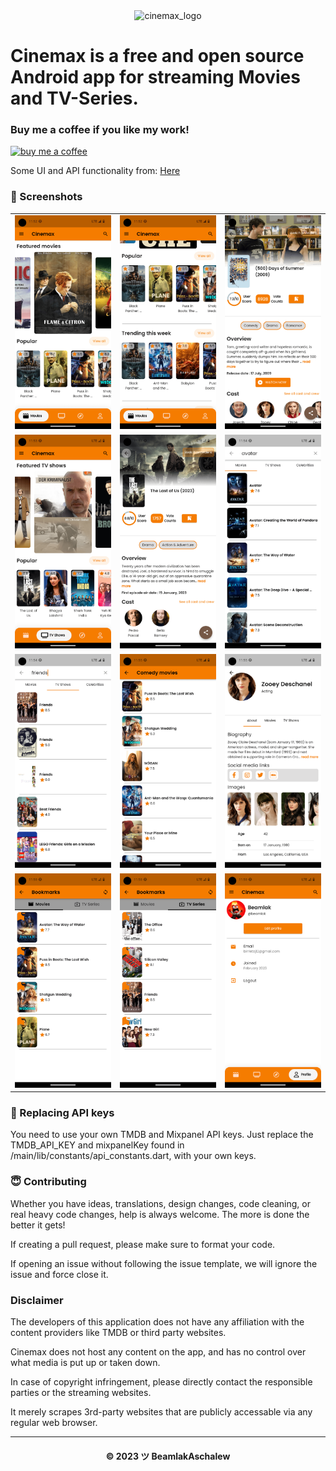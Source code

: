 <div align="center">
  <img src="https://user-images.githubusercontent.com/72562470/179736437-3e8f7dfe-2132-496d-956a-3e10de35eb96.png" width="200" height="200" alt="cinemax_logo">
</div>

<h1><b>Cinemax is a free and open source Android app for streaming Movies and TV-Series.</b></h1>

<h3>Buy me a coffee if you like my work!</h3>
<a href="https://www.buymeacoffee.com/cinemaxapp"><img src="https://helloimjessa.files.wordpress.com/2021/06/bmc-button.png" height="90" width="320.4" alt="buy me a coffee"></a>

Some UI and API functionality from: [Here](https://github.com/bimsina/Matinee-Flutter)



### 📱 Screenshots
<table style={border:"none"}>
  <tr>
    <td><img src="https://raw.githubusercontent.com/BeamlakAschalew/beamlakaschalew.github.io/2f0bb762cd53901c6234628d13816974a9caab3c/cinemax/res/assets/images/Screenshot_1676710325-min.png" alt="Screenshot 2"/></td>
    <td><img src="https://raw.githubusercontent.com/BeamlakAschalew/beamlakaschalew.github.io/2f0bb762cd53901c6234628d13816974a9caab3c/cinemax/res/assets/images/Screenshot_1676710346-min.png" alt="Screenshot 1"/></td>
    <td><img src="https://raw.githubusercontent.com/BeamlakAschalew/beamlakaschalew.github.io/2f0bb762cd53901c6234628d13816974a9caab3c/cinemax/res/assets/images/Screenshot_1676710394-min.png" alt="Screenshot 3"/></td>
  </tr>
  <tr>
    <td><img src="https://raw.githubusercontent.com/BeamlakAschalew/beamlakaschalew.github.io/2f0bb762cd53901c6234628d13816974a9caab3c/cinemax/res/assets/images/Screenshot_1676710412-min.png" alt="Screenshot 1"/></td>
    <td><img src="https://raw.githubusercontent.com/BeamlakAschalew/beamlakaschalew.github.io/2f0bb762cd53901c6234628d13816974a9caab3c/cinemax/res/assets/images/Screenshot_1676710433-min.png" alt="Screenshot 2"/></td>
    <td><img src="https://raw.githubusercontent.com/BeamlakAschalew/beamlakaschalew.github.io/2f0bb762cd53901c6234628d13816974a9caab3c/cinemax/res/assets/images/Screenshot_1676710453-min.png" alt="Screenshot 3"/></td>
  </tr>
  <tr>
    <td><img src="https://raw.githubusercontent.com/BeamlakAschalew/beamlakaschalew.github.io/2f0bb762cd53901c6234628d13816974a9caab3c/cinemax/res/assets/images/Screenshot_1676710474-min.png" alt="Screenshot 1"/></td>
    <td><img src="https://raw.githubusercontent.com/BeamlakAschalew/beamlakaschalew.github.io/2f0bb762cd53901c6234628d13816974a9caab3c/cinemax/res/assets/images/Screenshot_1676710502-min.png" alt="Screenshot 1"/></td>
    <td><img src="https://raw.githubusercontent.com/BeamlakAschalew/beamlakaschalew.github.io/2f0bb762cd53901c6234628d13816974a9caab3c/cinemax/res/assets/images/Screenshot_1676710527-min.png" alt="Screenshot 1"/></td>
  </tr>
   <tr>
    <td><img src="https://raw.githubusercontent.com/BeamlakAschalew/beamlakaschalew.github.io/2f0bb762cd53901c6234628d13816974a9caab3c/cinemax/res/assets/images/Screenshot_1676710766-min.png" alt="Screenshot 1"/></td>
    <td><img src="https://raw.githubusercontent.com/BeamlakAschalew/beamlakaschalew.github.io/2f0bb762cd53901c6234628d13816974a9caab3c/cinemax/res/assets/images/Screenshot_1676710771-min.png" alt="Screenshot 1"/></td>
    <td><img src="https://raw.githubusercontent.com/BeamlakAschalew/beamlakaschalew.github.io/2f0bb762cd53901c6234628d13816974a9caab3c/cinemax/res/assets/images/Screenshot_1676710777-min.png" alt="Screenshot 1"/></td>
  </tr>
</table>

### 🔐 Replacing API keys

You need to use your own TMDB and Mixpanel API keys. Just replace the TMDB_API_KEY and mixpanelKey found in /main/lib/constants/api_constants.dart, with your own keys.

### 😇 Contributing

Whether you have ideas, translations, design changes, code cleaning, or real heavy code changes, help is always welcome. The more is done the better it gets!

If creating a pull request, please make sure to format your code.

If opening an issue without following the issue template, we will ignore the issue and force close it.

### Disclaimer

The developers of this application does not have any affiliation with the content providers like TMDB or third party websites.

Cinemax does not host any content on the app, and has no control over what media is put up or taken down.

In case of copyright infringement, please directly contact the responsible parties or the streaming websites.

It merely scrapes 3rd-party websites that are publicly accessable via any regular web browser.

---
<h4 align='center'>© 2023 ツ BeamlakAschalew</h4>

<!-- DO NOT REMOVE THIS CREDIT 🤬 -->

